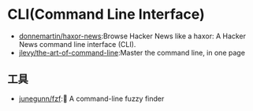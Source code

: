 # CLI(Command Line Interface)

* [donnemartin/haxor-news](https://github.com/donnemartin/haxor-news):Browse Hacker News like a haxor: A Hacker News command line interface (CLI).
* [jlevy/the-art-of-command-line](https://github.com/jlevy/the-art-of-command-line):Master the command line, in one page

## 工具

* [junegunn/fzf](https://github.com/junegunn/fzf):🌸 A command-line fuzzy finder
